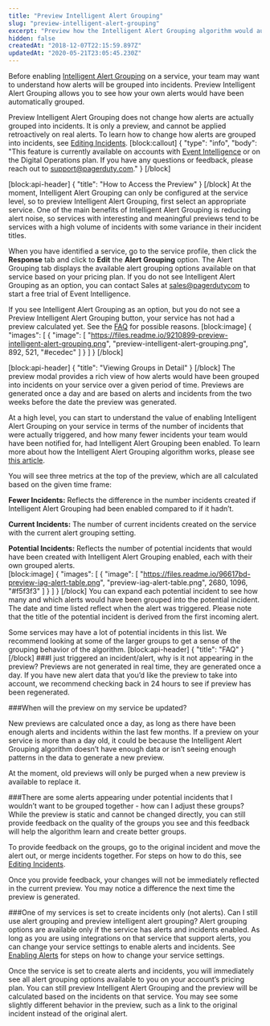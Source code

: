 ```yaml
---
title: "Preview Intelligent Alert Grouping"
slug: "preview-intelligent-alert-grouping"
excerpt: "Preview how the Intelligent Alert Grouping algorithm would automatically group existing alerts"
hidden: false
createdAt: "2018-12-07T22:15:59.897Z"
updatedAt: "2020-05-21T23:05:45.230Z"
---
```

Before enabling [Intelligent Alert Grouping](https://support.pagerduty.com/docs/intelligent-alert-grouping) on a service, your team may want to understand how alerts will be grouped into incidents. Preview Intelligent Alert Grouping allows you to see how your own alerts would have been automatically grouped. 

Preview Intelligent Alert Grouping does not change how alerts are actually grouped into incidents. It is only a preview, and cannot be applied retroactively on real alerts. To learn how to change how alerts are grouped into incidents, see [Editing Incidents](https://support.pagerduty.com/docs/editing-incidents#section-how-to-merge-incidents).
[block:callout]
{
  "type": "info",
  "body": "This feature is currently available on accounts with [Event Intelligence](https://support.pagerduty.com/docs/event-intelligence) or on the Digital Operations plan. If you have any questions or feedback, please reach out to [support@pagerduty.com](https://www.pagerduty.com/contact-us/#contact-support)."
}
[/block]

[block:api-header]
{
  "title": "How to Access the Preview"
}
[/block]
At the moment, Intelligent Alert Grouping can only be configured at the service level, so to preview Intelligent Alert Grouping, first select an appropriate service. One of the main benefits of Intelligent Alert Grouping is reducing alert noise, so services with interesting and meaningful previews tend to be services with a high volume of incidents with some variance in their incident titles. 

When you have identified a service, go to the service profile, then click the **Response** tab and click to **Edit** the **Alert Grouping** option. The Alert Grouping tab displays the available alert grouping options available on that service based on your pricing plan. If you do not see Intelligent Alert Grouping as an option, you can contact Sales at [sales@pagerdutycom](https://www.pagerduty.com/contact-us/#contact-sales) to start a free trial of Event Intelligence.

If you see Intelligent Alert Grouping as an option, but you do not see a Preview Intelligent Alert Grouping button, your service has not had a preview calculated yet. See the [FAQ](#section-faq) for possible reasons.
[block:image]
{
  "images": [
    {
      "image": [
        "https://files.readme.io/9210899-preview-intelligent-alert-grouping.png",
        "preview-intelligent-alert-grouping.png",
        892,
        521,
        "#ecedec"
      ]
    }
  ]
}
[/block]

[block:api-header]
{
  "title": "Viewing Groups in Detail"
}
[/block]
The preview modal provides a rich view of how alerts would have been grouped into incidents on your service over a given period of time. Previews are generated once a day and are based on alerts and incidents from the two weeks before the date the preview was generated. 

At a high level, you can start to understand the value of enabling Intelligent Alert Grouping on your service in terms of the number of incidents that were actually triggered, and how many fewer incidents your team would have been notified for, had Intelligent Alert Grouping been enabled. To learn more about how the Intelligent Alert Grouping algorithm works, please see [this article](https://support.pagerduty.com/docs/intelligent-alert-grouping#section-how-does-intelligent-alert-grouping-decide-which-alerts-to-group).

You will see three metrics at the top of the preview, which are all calculated based on the given time frame: 

**Fewer Incidents:** Reflects the difference in the number incidents created if Intelligent Alert Grouping had been enabled compared to if it hadn’t. 

**Current Incidents:** The number of current incidents created on the service with the current alert grouping setting. 

**Potential Incidents:** Reflects the number of potential incidents that would have been created with Intelligent Alert Grouping enabled, each with their own grouped alerts.  
[block:image]
{
  "images": [
    {
      "image": [
        "https://files.readme.io/96617bd-preview-iag-alert-table.png",
        "preview-iag-alert-table.png",
        2680,
        1096,
        "#f5f3f3"
      ]
    }
  ]
}
[/block]
You can expand each potential incident to see how many and which alerts would have been grouped into the potential incident. The date and time listed reflect when the alert was triggered. Please note that the title of the potential incident is derived from the first incoming alert. 

Some services may have a lot of potential incidents in this list. We recommend looking at some of the larger groups to get a sense of the grouping behavior of the algorithm.
[block:api-header]
{
  "title": "FAQ"
}
[/block]
###I just triggered an incident/alert, why is it not appearing in the preview?
Previews are not generated in real time, they are generated once a day. If you have new alert data that you’d like the preview to take into account, we recommend checking back in 24 hours to see if preview has been regenerated. 

###When will the preview on my service be updated?

New previews are calculated once a day, as long as there have been enough alerts and incidents within the last few months. If a preview on your service is more than a day old, it could be because the Intelligent Alert Grouping algorithm doesn’t have enough data or isn’t seeing enough patterns in the data to generate a new preview.

At the moment, old previews will only be purged when a new preview is available to replace it.

###There are some alerts appearing under potential incidents that I wouldn’t want to be grouped together - how can I adjust these groups?
While the preview is static and cannot be changed directly, you can still provide feedback on the quality of the groups you see and this feedback will help the algorithm learn and create better groups.

To provide feedback on the groups, go to the original incident and move the alert out, or merge incidents together. For steps on how to do this, see [Editing Incidents](https://support.pagerduty.com/docs/editing-incidents#section-how-to-merge-incidents).

Once you provide feedback, your changes will not be immediately reflected in the current preview. You may notice a difference the next time the preview is generated.

###One of my services is set to create incidents only (not alerts). Can I still use alert grouping and preview intelligent alert grouping?
Alert grouping options are available only if the service has alerts and incidents enabled. As long as you are using integrations on that service that support alerts, you can change your service settings to enable alerts and incidents. See [Enabling Alerts](https://support.pagerduty.com/docs/alerts#section-enabling-alerts) for steps on how to change your service settings. 

Once the service is set to create alerts and incidents, you will immediately see all alert grouping options available to you on your account’s pricing plan. You can still preview Intelligent Alert Grouping and the preview will be calculated based on the incidents on that service. You may see some slightly different behavior in the preview, such as a link to the original incident instead of the original alert.